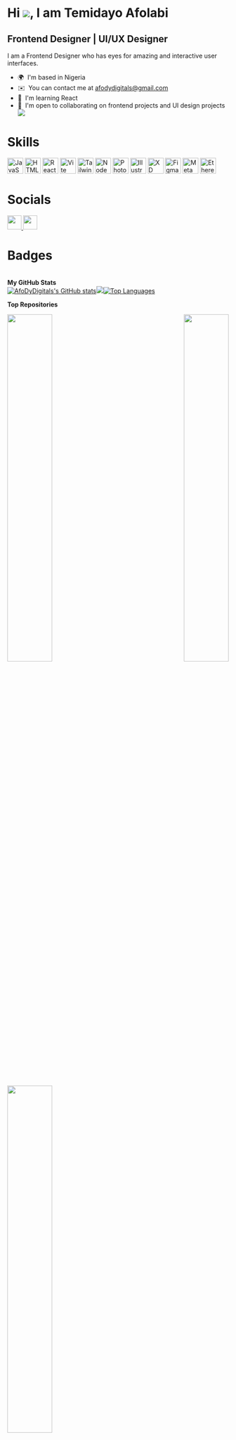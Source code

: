 Hi ![](https://user-images.githubusercontent.com/18350557/176309783-0785949b-9127-417c-8b55-ab5a4333674e.gif), I am Temidayo Afolabi
========================================================================================================================================

Frontend Designer | UI/UX Designer
-----------------------------------

I am a Frontend Designer who has eyes for amazing and interactive user interfaces.

*   🌍  I'm based in Nigeria
*   ✉️  You can contact me at [afodydigitals@gmail.com](mailto:afodydigitals@gmail.com)
*   🧠  I'm learning React
*   🤝  I'm open to collaborating on frontend projects and UI design projects <br /> <a href="https://www.github.com/AfoDyDigitals" target="_blank" rel="noreferrer"><img
                  src="https://img.shields.io/github/followers/AfoDyDigitals?logo=github&style=for-the-badge&color=facc15&labelColor=1c1917" /></a>
  
  # Skills 
<p align="left">
<a href="https://developer.mozilla.org/en-US/docs/Web/JavaScript" target="_blank" rel="noreferrer"><img src="https://raw.githubusercontent.com/danielcranney/readme-generator/main/public/icons/skills/javascript-colored.svg" width="36" height="36" alt="JavaScript" /></a>
<a href="https://developer.mozilla.org/en-US/docs/Glossary/HTML5" target="_blank" rel="noreferrer"><img src="https://raw.githubusercontent.com/danielcranney/readme-generator/main/public/icons/skills/html5-colored.svg" width="36" height="36" alt="HTML5" /></a>
<a href="https://reactjs.org/" target="_blank" rel="noreferrer"><img src="https://raw.githubusercontent.com/danielcranney/readme-generator/main/public/icons/skills/react-colored.svg" width="36" height="36" alt="React" /></a>
<a href="https://vitejs.dev/" target="_blank" rel="noreferrer"><img src="https://raw.githubusercontent.com/danielcranney/readme-generator/main/public/icons/skills/vite-colored.svg" width="36" height="36" alt="Vite" /></a>
<a href="https://tailwindcss.com/" target="_blank" rel="noreferrer"><img src="https://raw.githubusercontent.com/danielcranney/readme-generator/main/public/icons/skills/tailwindcss-colored.svg" width="36" height="36" alt="TailwindCSS" /></a>
<a href="https://nodejs.org/en/" target="_blank" rel="noreferrer"><img src="https://raw.githubusercontent.com/danielcranney/readme-generator/main/public/icons/skills/nodejs-colored.svg" width="36" height="36" alt="NodeJS" /></a>
<a href="https://www.adobe.com/uk/products/photoshop.html" target="_blank" rel="noreferrer"><img src="https://raw.githubusercontent.com/danielcranney/readme-generator/main/public/icons/skills/photoshop-colored.svg" width="36" height="36" alt="Photoshop" /></a>
<a href="https://www.adobe.com/uk/products/illustrator.html" target="_blank" rel="noreferrer"><img src="https://raw.githubusercontent.com/danielcranney/readme-generator/main/public/icons/skills/illustrator-colored.svg" width="36" height="36" alt="Illustrator" /></a>
<a href="https://www.adobe.com/uk/products/xd.html" target="_blank" rel="noreferrer"><img src="https://raw.githubusercontent.com/danielcranney/readme-generator/main/public/icons/skills/xd-colored.svg" width="36" height="36" alt="XD" /></a>
<a href="https://www.figma.com/" target="_blank" rel="noreferrer"><img src="https://raw.githubusercontent.com/danielcranney/readme-generator/main/public/icons/skills/figma-colored.svg" width="36" height="36" alt="Figma" /></a>
<a href="https://metamask.io/" target="_blank" rel="noreferrer"><img src="https://raw.githubusercontent.com/danielcranney/readme-generator/main/public/icons/skills/metamask-colored.svg" width="36" height="36" alt="MetaMask" /></a>
<a href="https://ethereum.org/en/" target="_blank" rel="noreferrer"><img src="https://raw.githubusercontent.com/danielcranney/readme-generator/main/public/icons/skills/ethereum-colored.svg" width="36" height="36" alt="Ethereum" /></a>
    </p>
    
 # Socials 
<p align="left">
                      <a href="https://www.dribbble.com/AfoDyDigitals" target="_blank" rel="noreferrer">
                    <picture>
                    <source media="(prefers-color-scheme: dark)" srcset="undefined" />
                    <source media="(prefers-color-scheme: light)" srcset="https://raw.githubusercontent.com/danielcranney/readme-generator/main/public/icons/socials/dribbble.svg" />
                    <img src="https://raw.githubusercontent.com/danielcranney/readme-generator/main/public/icons/socials/dribbble.svg" width="32" height="32" />
                    </picture>
                    </a>
                      <a href="https://www.github.com/AfoDyDigitals" target="_blank" rel="noreferrer">
                    <picture>
                  <source media="(prefers-color-scheme: dark)" srcset="https://raw.githubusercontent.com/danielcranney/readme-generator/main/public/icons/socials/github-dark.svg" />
                    <source media="(prefers-color-scheme: light)" srcset="https://raw.githubusercontent.com/danielcranney/readme-generator/main/public/icons/socials/github.svg" />
                    <img src="https://raw.githubusercontent.com/danielcranney/readme-generator/main/public/icons/socials/github.svg" width="32" height="32" />
                    </picture>
                    </a></p>      
 
 # Badges 
  <br />
  <b>My GitHub Stats</b>
  <br />
  <a href="http://www.github.com/AfoDyDigitals"><img src="https://github-readme-stats.vercel.app/api?username=AfoDyDigitals&show_icons=true&hide=&count_private=true&title_color=f97316&text_color=ffffff&icon_color=facc15&bg_color=1c1917&hide_border=true&show_icons=true" alt="AfoDyDigitals's GitHub stats" /></a><a
                      href="http://www.github.com/AfoDyDigitals"><img src="https://github-readme-streak-stats.herokuapp.com/?user=AfoDyDigitals&stroke=ffffff&background=1c1917&ring=f97316&fire=f97316&currStreakNum=ffffff&currStreakLabel=f97316&sideNums=ffffff&sideLabels=ffffff&dates=ffffff&hide_border=true" /></a><a href="https://github.com/AfoDyDigitals" align="left"><img src="https://github-readme-stats.vercel.app/api/top-langs/?username=AfoDyDigitals&langs_count=10&title_color=f97316&text_color=ffffff&icon_color=facc15&bg_color=1c1917&hide_border=true&locale=en&custom_title=Top%20%Languages" alt="Top Languages" /></a>

<b>Top Repositories</b>
<br />
                      <div width="100%" align="center"><a href="https://github.com/AfoDyDigitals/portfolio-webpage-project" align="left"><img align="left" width="45%" src="https://github-readme-stats.vercel.app/api/pin/?username=AfoDyDigitals&repo=portfolio-webpage-project&title_color=f97316&text_color=ffffff&icon_color=facc15&bg_color=1c1917&hide_border=true&locale=en" /></a><a href="https://github.com/AfoDyDigitals/Responsive-Webpage" align="right"><img align="right" width="45%" src="https://github-readme-stats.vercel.app/api/pin/?username=AfoDyDigitals&repo=Responsive-Webpage&title_color=f97316&text_color=ffffff&icon_color=facc15&bg_color=1c1917&hide_border=true&locale=en" /></a></div><br /><br /><br /><br /><br /><br /><br /><br /><br /><br /><br /><br /><div width="100%" align="center"><a href="https://github.com/AfoDyDigitals/week9-Assignment" align="left"><img align="left" width="45%" src="https://github-readme-stats.vercel.app/api/pin/?username=AfoDyDigitals&repo=week9-Assignment&title_color=f97316&text_color=ffffff&icon_color=facc15&bg_color=1c1917&hide_border=true&locale=en" /></a></div>

